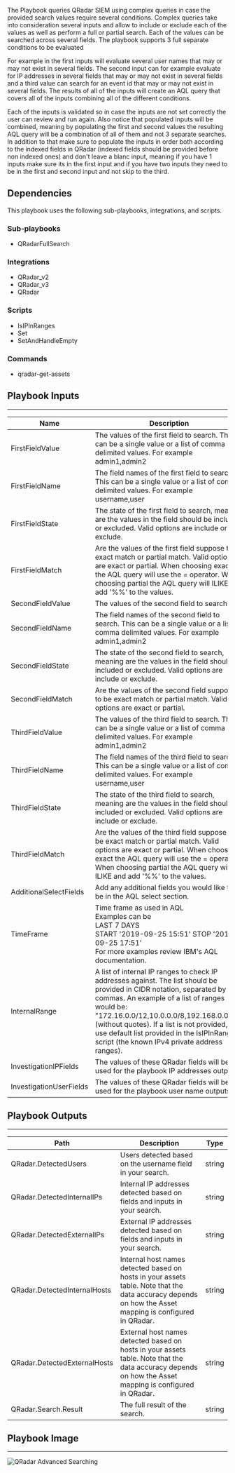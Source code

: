 The Playbook queries QRadar SIEM using complex queries in case the provided search values require several conditions. Complex queries take into consideration several inputs and allow to include or exclude each of the values as well as perform a full or partial search. Each of the values can be searched across several fields.
The playbook supports 3 full separate conditions to be evaluated

For example in the first inputs will evaluate several user names that may or may not exist in several fields. The second input can for example evaluate for IP addresses in several fields that may or may not exist in several fields and a third value can search for an event id that may or may not exist in several fields. The results of all of the inputs will create an AQL query that covers all of the inputs combining all of the different conditions.

Each of the inputs is validated so in case the inputs are not set correctly the user can review and run again.
Also notice that populated inputs will be combined, meaning by populating the first and second values the resulting AQL query will be a combination of all of them and not 3 separate searches. In addition to that make sure to populate the inputs in order both according to the indexed fields in QRadar (indexed fields should be provided before non indexed ones) and don't leave a blanc input, meaning if you have 1 inputs make sure its in the first input and if you have two inputs they need to be in the first and second input and not skip to the third.

## Dependencies
This playbook uses the following sub-playbooks, integrations, and scripts.

### Sub-playbooks
* QRadarFullSearch

### Integrations
* QRadar_v2
* QRadar_v3
* QRadar

### Scripts
* IsIPInRanges
* Set
* SetAndHandleEmpty

### Commands
* qradar-get-assets

## Playbook Inputs
---

| **Name** | **Description** | **Default Value** | **Required** |
| --- | --- | --- | --- |
| FirstFieldValue | The values of the first field to search. This can be a single value or a list of comma delimited values. For example admin1,admin2 |  | Optional |
| FirstFieldName | The field names of the first field to search. This can be a single value or a list of comma delimited values. For example username,user |  | Optional |
| FirstFieldState | The state of the first field to search, meaning are the values in the field should be included or excluded. Valid options are include or exclude. | include | Optional |
| FirstFieldMatch | Are the values of the first field suppose to be exact match or partial match. Valid options are exact or partial. When choosing exact the AQL query will use the = operator. When choosing partial the AQL query will ILIKE and add '%%' to the values. | exact | Optional |
| SecondFieldValue | The values of the second field to search |  | Optional |
| SecondFieldName | The field names of the second field to search. This can be a single value or a list of comma delimited values. For example admin1,admin2 |  | Optional |
| SecondFieldState | The state of the second field to search, meaning are the values in the field should be included or excluded. Valid options are include or exclude. | exclude | Optional |
| SecondFieldMatch | Are the values of the second field suppose to be exact match or partial match. Valid options are exact or partial.  | partial | Optional |
| ThirdFieldValue | The values of the third field to search. This can be a single value or a list of comma delimited values. For example admin1,admin2 |  | Optional |
| ThirdFieldName | The field names of the third field to search. This can be a single value or a list of comma delimited values. For example username,user |  | Optional |
| ThirdFieldState | The state of the third field to search, meaning are the values in the field should be included or excluded. Valid options are include or exclude. | include | Optional |
| ThirdFieldMatch | Are the values of the third field suppose to be exact match or partial match. Valid options are exact or partial. When choosing exact the AQL query will use the = operator. When choosing partial the AQL query will ILIKE and add '%%' to the values. | exact | Optional |
| AdditionalSelectFields | Add any additional fields you would like to be in the AQL select section.<br/> | | Optional |
| TimeFrame | Time frame as used in AQL<br/>Examples can be<br/>LAST 7 DAYS<br/>START '2019-09-25 15:51' STOP '2019-09-25 17:51'<br/>For more examples review IBM's AQL documentation. | LAST 7 DAYS | Optional |
| InternalRange | A list of internal IP ranges to check IP addresses against. The list should be provided in CIDR notation, separated by commas. An example of a list of ranges would be: "172.16.0.0/12,10.0.0.0/8,192.168.0.0/16" \(without quotes\). If a list is not provided, will use default list provided in the IsIPInRanges script \(the known IPv4 private address ranges\). |  | Optional |
| InvestigationIPFields | The values of these QRadar fields will be used for the playbook IP addresses outputs. | sourceip,destinationip | Required |
| InvestigationUserFields | The values of these QRadar fields will be used for the playbook user name outputs. | username | Required |

## Playbook Outputs
---

| **Path** | **Description** | **Type** |
| --- | --- | --- |
| QRadar.DetectedUsers | Users detected based on the username field in your search. | string |
| QRadar.DetectedInternalIPs | Internal IP addresses detected based on fields and inputs in your search. | string |
| QRadar.DetectedExternalIPs | External IP addresses detected based on fields and inputs in your search. | string |
| QRadar.DetectedInternalHosts | Internal host names detected based on hosts in your assets table. Note that the data accuracy depends on how the Asset mapping is configured in QRadar. | string |
| QRadar.DetectedExternalHosts | External host names detected based on hosts in your assets table. Note that the data accuracy depends on how the Asset mapping is configured in QRadar. | string |
| QRadar.Search.Result | The full result of the search. | string |

## Playbook Image
---
![QRadar Advanced Searching](./../doc_files/QRadar_Advanced_Searching.png)